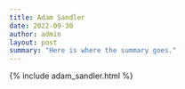 ```yaml
---
title: Adam Sandler
date: 2022-09-30
author: admin
layout: post
summary: "Here is where the summary goes."
---
```

{% include adam_sandler.html %}
